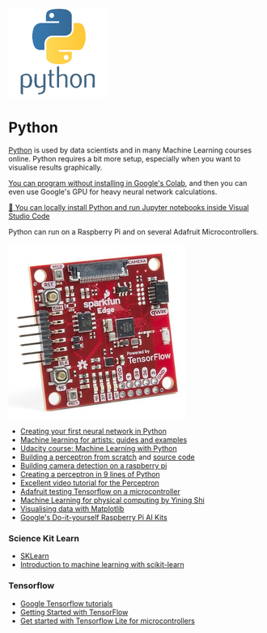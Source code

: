 
![python](./images/python.png)

# <a name="python"></a>Python

[Python](https://www.python.org) is used by data scientists and in many Machine Learning courses online. Python requires a bit more setup, especially when you want to visualise results graphically. 

[You can program without installing in Google's Colab](https://colab.research.google.com/notebooks/intro.ipynb#recent=true), and then you can even use Google's GPU for heavy neural network calculations.

[🤯 You can locally install Python and run Jupyter notebooks inside Visual Studio Code](https://code.visualstudio.com/docs/python/data-science-tutorial)

Python can run on a Raspberry Pi and on several Adafruit Microcontrollers.

![edge](./images/edge.jpg)

- [Creating your first neural network in Python](https://www.analyticsindiamag.com/how-to-create-your-first-artificial-neural-network-in-python/)
- [Machine learning for artists: guides and examples](http://ml4a.github.io/guides/)
- [Udacity course: Machine Learning with Python](https://www.udacity.com/course/intro-to-machine-learning--ud120)
- [Building a perceptron from scratch](https://medium.com/@ismailghallou/build-your-perceptron-neural-net-from-scratch-e12b7be9d1ef) and [source code](https://github.com/smakosh/Perceptron-neural-net-from-scratch)
- [Building camera detection on a raspberry pi](https://www.youtube.com/watch?v=2kO8ScrqikM)
- [Creating a perceptron in 9 lines of Python](https://medium.com/technology-invention-and-more/how-to-build-a-simple-neural-network-in-9-lines-of-python-code-cc8f23647ca1)
- [Excellent video tutorial for the Perceptron](https://www.youtube.com/watch?v=kft1AJ9WVDk)
- [Adafruit testing Tensorflow on a microcontroller](https://www.youtube.com/watch?v=4wC2jVvGSXs)
- [Machine Learning for physical computing by Yining Shi](https://github.com/yining1023/Machine-Learning-for-Physical-Computing)
- [Visualising data with Matplotlib](https://matplotlib.org/3.1.1/tutorials/index.html)
- [Google's Do-it-yourself Raspberry Pi AI Kits](https://aiyprojects.withgoogle.com/vision/)

### Science Kit Learn

- [SKLearn](http://scikit-learn.org/stable/)
- [Introduction to machine learning with scikit-learn](http://scikit-learn.org/stable/tutorial/basic/tutorial.html#machine-learning-the-problem-setting)

### Tensorflow

- [Google Tensorflow tutorials](https://www.tensorflow.org/tutorials/)
- [Getting Started with TensorFlow](https://www.tensorflow.org/get_started/get_started)
- [Get started with Tensorflow Lite for microcontrollers](https://www.tensorflow.org/lite/)
